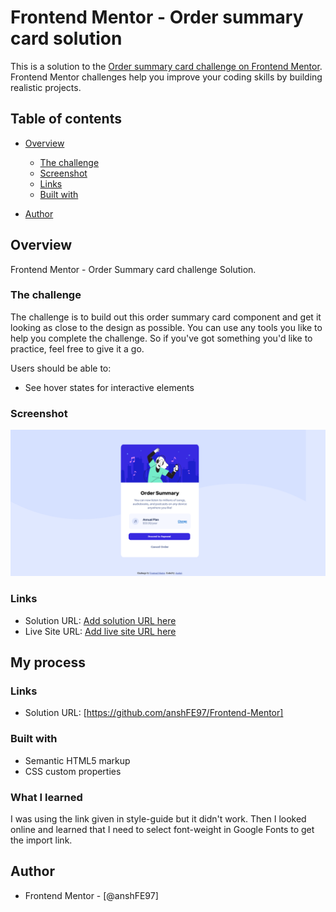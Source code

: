 # Frontend Mentor - Order summary card solution

This is a solution to the [Order summary card challenge on Frontend Mentor](https://www.frontendmentor.io/challenges/order-summary-component-QlPmajDUj). Frontend Mentor challenges help you improve your coding skills by building realistic projects. 

## Table of contents

- [Overview](#overview)
  - [The challenge](#the-challenge)
  - [Screenshot](#screenshot)
  - [Links](#links)
  - [Built with](#built-with)

- [Author](#author)


## Overview
Frontend Mentor - Order Summary card challenge Solution.

### The challenge
The challenge is to build out this order summary card component and get it looking as close to the design as possible.
You can use any tools you like to help you complete the challenge. So if you've got something you'd like to practice, feel free to give it a go.

Users should be able to:

- See hover states for interactive elements

### Screenshot

![](./screenshot/Screenshot.png)


### Links

- Solution URL: [Add solution URL here](https://your-solution-url.com)
- Live Site URL: [Add live site URL here](https://anshfe97.github.io/order-summary-component-main/)

## My process

### Links

- Solution URL: [https://github.com/anshFE97/Frontend-Mentor]

### Built with

- Semantic HTML5 markup
- CSS custom properties


### What I learned
I was using the link given in style-guide but it didn't work. Then I looked online and learned that I need to select font-weight in Google Fonts to get the import link. 

## Author
- Frontend Mentor - [@anshFE97]
